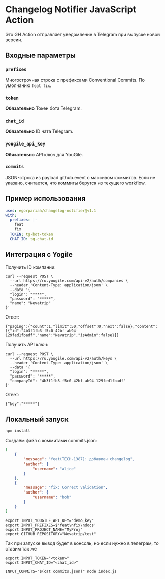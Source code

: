 # Changelog Notifier JavaScript Action

Это GH Action отправляет уведомление в Telegram при выпуске новой версии.

## Входные параметры

### `prefixes`

Многострочная строка с префиксами Conventional Commits. По умолчанию `feat fix`.

### `token`

**Обязательно** Токен бота Telegram.

### `chat_id`

**Обязательно** ID чата Telegram.

### `yougile_api_key`

**Обязательно** API ключ для YouGile.

### `commits`

JSON-строка из payload github.event с массивом коммитов. Если не указано, считается, что коммиты берутся из текущего workflow.

## Пример использования

```yaml
uses: egorpariah/changelog-notifier@v1.1
with:
  prefixes: |-
    feat
    fix
  TOKEN: tg-bot-token
  CHAT_ID: tg-chat-id
```

## Интеграция с Yogile
Получить ID компании:
```
curl --request POST \
  --url https://ru.yougile.com/api-v2/auth/companies \
  --header 'Content-Type: application/json' \
  --data '{
  "login": "****",
  "password": "*****",
  "name": "Nevatrip"
}'
```
Ответ:
```
{"paging":{"count":1,"limit":50,"offset":0,"next":false},"content":[{"id":"4b3f1fb3-f5c0-42bf-ab94-129fed1fbadf","name":"Nevatrip","isAdmin":false}]}
```

Получить API ключ:
```
curl --request POST \
  --url https://ru.yougile.com/api-v2/auth/keys \
  --header 'Content-Type: application/json' \
  --data '{
  "login": "*****",
  "password": "*****",
  "companyId": "4b3f1fb3-f5c0-42bf-ab94-129fed1fbadf"
}'
```

Ответ:
```
{"key":"*****"}
```

## Локальный запуск
`
npm install
`

Создаём файл с коммитами commits.json:
```json
[
    {
        "message": "feat(TECH-1387): добавлен changelog",
        "author": {
            "username": "alice"
        }
    },
    {
        "message": "fix: Correct validation",
        "author": {
            "username": "bob"
        }
    }
]
```

```shell
export INPUT_YOUGILE_API_KEY="demo_key"
export INPUT_PREFIXES=$'feat\nfix\ndocs'
export INPUT_PROJECT_NAME="MyProj"
export GITHUB_REPOSITORY="Nevatrip/test"
```

Так при запуске вывод будет в консоль, но если нужно в телеграм, то ставим так же
```
export INPUT_TOKEN="<token>"
export INPUT_CHAT_ID="<chat_id>"
```

```shell
INPUT_COMMITS="$(cat commits.json)" node index.js
```